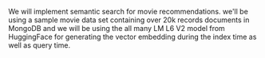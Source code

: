 We will implement semantic search for movie recommendations. we'll be using a sample movie data set containing over 20k records documents in MongoDB and we will be using the all many LM L6 V2 model from HuggingFace for generating the vector embedding during the  index time as well as query time.
